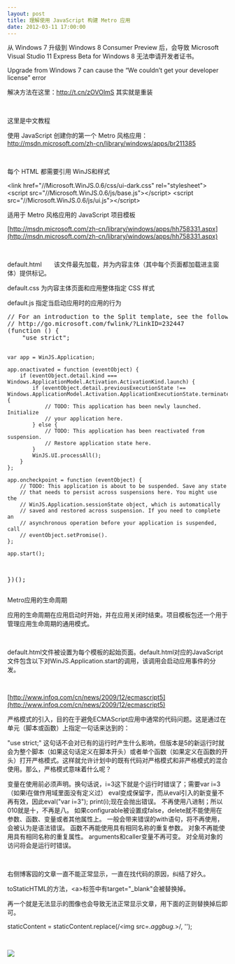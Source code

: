 ```yaml
---
layout: post
title: 理解使用 JavaScript 构建 Metro 应用
date: 2012-03-11 17:00:00
---
```

从 Windows 7 升级到 Windows 8&nbsp;Consumer Preview 后，会导致&nbsp;Microsoft Visual Studio 11 Express Beta for Windows 8 无法申请开发者证书。

Upgrade from Windows 7 can cause the “We couldn’t get your developer license” error&nbsp;

解决方法在这里：http://t.cn/zOVOlmS 其实就是重装

&nbsp;

这里是中文教程

使用 JavaScript 创建你的第一个 Metro 风格应用：http://msdn.microsoft.com/zh-cn/library/windows/apps/br211385

&nbsp;

每个 HTML 都需要引用 WinJS和样式

&lt;link href="//Microsoft.WinJS.0.6/css/ui-dark.css" rel="stylesheet"&gt;
 &lt;script src="//Microsoft.WinJS.0.6/js/base.js"&gt;&lt;/script&gt;
 &lt;script src="//Microsoft.WinJS.0.6/js/ui.js"&gt;&lt;/script&gt;

适用于 Metro 风格应用的 JavaScript 项目模板

[http://msdn.microsoft.com/zh-cn/library/windows/apps/hh758331.aspx](http://msdn.microsoft.com/zh-cn/library/windows/apps/hh758331.aspx)

&nbsp;

default.html　　该文件最先加载，并为内容主体（其中每个页面都加载进主窗体）提供标记。

default.css 为内容主体页面和应用整体指定 CSS 样式

default.js 指定当启动应用时的应用的行为

<div class="cnblogs_Highlighter">
<pre class="brush:javascript;gutter:true;">// For an introduction to the Split template, see the following documentation:
// http://go.microsoft.com/fwlink/?LinkID=232447
(function () {
    "use strict";

    var app = WinJS.Application;

    app.onactivated = function (eventObject) {
        if (eventObject.detail.kind === Windows.ApplicationModel.Activation.ActivationKind.launch) {
            if (eventObject.detail.previousExecutionState !== Windows.ApplicationModel.Activation.ApplicationExecutionState.terminated) {
                // TODO: This application has been newly launched. Initialize 
                // your application here.
            } else {
                // TODO: This application has been reactivated from suspension. 
                // Restore application state here.
            }
            WinJS.UI.processAll();
        }
    };

    app.oncheckpoint = function (eventObject) {
        // TODO: This application is about to be suspended. Save any state
        // that needs to persist across suspensions here. You might use the 
        // WinJS.Application.sessionState object, which is automatically
        // saved and restored across suspension. If you need to complete an
        // asynchronous operation before your application is suspended, call
        // eventObject.setPromise(). 
    };

    app.start();
})();
</pre>
</div>

Metro应用的生命周期

应用的生命周期在应用启动时开始，并在应用关闭时结束。项目模板包还一个用于管理应用生命周期的通用模式。

&nbsp;

default.html文件被设置为每个模板的起始页面。default.html对应的JavaScript文件包含以下对WinJS.Application.start的调用，该调用会启动应用事件的分发。

&nbsp;

[http://www.infoq.com/cn/news/2009/12/ecmascript5](http://www.infoq.com/cn/news/2009/12/ecmascript5)

严格模式的引入，目的在于避免ECMAScript应用中通常的代码问题。这是通过在单元（脚本或函数）上指定一句话来达到的：

"use strict;"
这句话不会对已有的运行时产生什么影响，但版本是5的新运行时就会为整个脚本（如果这句话定义在脚本开头）或者单个函数（如果定义在函数的开头）打开严格模式。这样就允许计划中的既有代码对严格模式和非严格模式的混合使用。那么，严格模式意味着什么呢？

变量在使用前必须声明。换句话说，i=3这下就是个运行时错误了；需要var i=3（如果i在做作用域里面没有定义过）
eval变成保留字，而从eval引入的新变量不再有效，因此eval("var i=3"); print(i);现在会抛出错误。
不再使用八进制；所以010就是十，不再是八。
如果configurable被设置成false，delete就不能使用在参数、函数、变量或者其他属性上。
一般会带来错误的with语句，将不再使用，会被认为是语法错误。
函数不再能使用具有相同名称的重复参数。
对象不再能使用具有相同名称的重复属性。
arguments和caller变量不再可变。
对全局对象的访问将会是运行时错误。

&nbsp;

右侧博客园的文章一直不能正常显示，一直在找代码的原因，纠结了好久。

toStaticHTML的方法，&lt;a&gt;标签中有target="_blank"会被替换掉。

再一个就是无法显示的图像也会导致无法正常显示文章，用下面的正则替换掉后即可。

staticContent = staticContent.replace(/&lt;img src=.*aggbug.*&gt;/, '');&nbsp;

&nbsp;

![](http://pic002.cnblogs.com/images/2012/18938/2012031200191574.png)